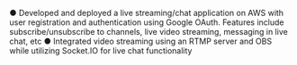 ● Developed and deployed a live streaming/chat application on AWS with user registration and authentication using Google OAuth. Features include subscribe/unsubscribe to channels, live video streaming, messaging in live chat, etc
● Integrated video streaming using an RTMP server and OBS while utilizing Socket.IO for live chat functionality

